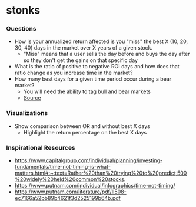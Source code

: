 # stonks

### Questions
- How is your annualized return affected is you "miss" the best X (10, 20, 30, 40) days in the market over X years of a given stock.
  - "Miss" means that a user sells the day before and buys the day after so they don't get the gains on that specific day
- What is the ratio of positive to negative ROI days and how does that ratio change as you increase time in the market?
- How many best days for a given time period occur during a bear market?
  - You will need the ability to tag bull and bear markets
  - [Source](https://static.fmgsuite.com/media/documents/a826affd-2ad2-481f-b4e9-8d4f5dc46ed3.pdf)

### Visualizations
- Show comparison between OR and without best X days
  - Highlight the return percentage on the best X days

### Inspirational Resources 
- https://www.capitalgroup.com/individual/planning/investing-fundamentals/time-not-timing-is-what-matters.html#:~:text=Rather%20than%20trying%20to%20predict,500%20widely%20held%20common%20stocks.
- https://www.putnam.com/individual/infographics/time-not-timing/
- https://www.putnam.com/literature/pdf/II508-ec7166a52bb89b4621f3d2525199b64b.pdf